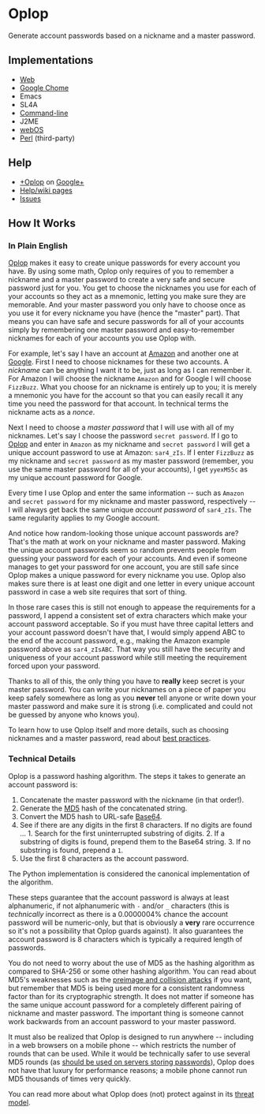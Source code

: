 # Oplop

Generate account passwords based on a nickname and a master password.

## Implementations

* [Web](https://oplop.appspot.com)
* [Google Chome](https://chrome.google.com/webstore/detail/oplop/bjgihiafnlohlfegcngpknnjidiikblj)
* Emacs
* SL4A
* [Command-line](https://pypi.python.org/pypi/Oplop)
* J2ME
* [webOS](http://developer.palm.com/webChannel/index.php?packageid=com.googlecode.oplop)
* [Perl](http://search.cpan.org/~mdom/Digest-Oplop/) (third-party)


## Help

* [+Oplop](https://plus.google.com/107738569015002517928/posts) on [Google+](https://plus.google.com/)
* [Help/wiki pages](https://github.com/brettcannon/oplop/wiki)
* [Issues](https://github.com/brettcannon/oplop/issues)


## How It Works

### In Plain English

[Oplop](http://oplop.mobi) makes it easy to create unique passwords for every account you have. By using some math, Oplop only requires of you to remember a nickname and a master password to create a very safe and secure password just for you. You get to choose the nicknames you use for each of your accounts so they act as a mnemonic, letting you make sure they are memorable. And your master password you only have to choose once as you use it for every nickname you have (hence the "master" part). That means you can have safe and secure passwords for all of your accounts simply by remembering one master password and easy-to-remember nicknames for each of your accounts you use Oplop with.

For example, let's say I have an account at [Amazon](http://www.amazon.com) and another one at [Google](http://www.google.com). First I need to choose nicknames for these two accounts. A _nickname_ can be anything I want it to be, just as long as I can remember it. For Amazon I will choose the nickname `Amazon` and for Google I will choose `FizzBuzz`. What you choose for an nickname is entirely up to you; it is merely a mnemonic you have for the account so that you can easily recall it any time you need the password for that account. In technical terms the nickname acts as a _nonce_.

Next I need to choose a _master password_ that I will use with all of my nicknames. Let's say I choose the password `secret password`. If I go to [Oplop](https://oplop.appspot.com/) and enter in `Amazon` as my nickname and `secret password` I will get a unique account password to use at Amazon: `sar4_zIs`. If I enter `FizzBuzz` as my nickname and `secret password` as my master password (remember, you use the same master password for all of your accounts), I get `yyexMS5c` as my unique account password for Google.

Every time I use Oplop and enter the same information -- such as `Amazon` and `secret password` for my nickname and master password, respectively -- I will always get back the same unique _account password_ of `sar4_zIs`. The same regularity applies to my Google account.

And notice how random-looking those unique account passwords are? That's the math at work on your nickname and master password. Making the unique account passwords seem so random prevents people from guessing your password for each of your accounts. And even if someone manages to get your password for one account, you are still safe since Oplop makes a unique password for every nickname you use. Oplop also makes sure there is at least one digit and one letter in every unique account password in case a web site requires that sort of thing.

In those rare cases this is still not enough to appease the requirements for a password, I append a consistent set of extra characters which make your account password acceptable. So if you must have three capital letters and your account password doesn't have that, I would simply append ABC to the end of the account password, e.g., making the Amazon example password above as `sar4_zIsABC`. That way you still have the security and uniqueness of your account password while still meeting the requirement forced upon your password.

Thanks to all of this, the only thing you have to **really** keep secret is your master password. You can write your nicknames on a piece of paper you keep safely somewhere as long as you **never** tell anyone or write down your master password and make sure it is strong (i.e. complicated and could not be guessed by anyone who knows you).

To learn how to use Oplop itself and more details, such as choosing nicknames and a master password, read about [best practices](https://github.com/brettcannon/oplop/wiki/Best-Practices).

### Technical Details

Oplop is a password hashing algorithm. The steps it takes to generate an account password is:

  1. Concatenate the master password with the nickname (in that order!).
  2. Generate the [MD5](http://en.wikipedia.org/wiki/MD5) hash of the concatenated string.
  3. Convert the MD5 hash to URL-safe [Base64](http://en.wikipedia.org/wiki/Base_64).
  4. See if there are any digits in the first 8 characters. If no digits are found ...
    1. Search for the first uninterrupted substring of digits.
    2. If a substring of digits is found, prepend them to the Base64 string.
    3. If no substring is found, prepend a `1`.
  5. Use the first 8 characters as the account password.

The Python implementation is considered the canonical implementation of the algorithm.

These steps guarantee that the account password is always at least alphanumeric, if not alphanumeric with `-` and/or `_` characters (this is _technically_ incorrect as there is a 0.0000004% chance the account password will be numeric-only, but that is obviously a **very** rare occurrence so it's not a possibility that Oplop guards against). It also guarantees the account password is 8 characters which is typically a required length of passwords.

You do not need to worry about the use of MD5 as the hashing algorithm as compared to SHA-256 or some other hashing algorithm. You can read about MD5's weaknesses such as the [preimage and collision attacks](http://www.cryptography.com/cnews/hash.html) if you want, but remember that MD5 is being used more for a consistent randomness factor than for its cryptographic strength. It does not matter if someone has the same unique account password for a completely different pairing of nickname and master password. The important thing is someone cannot work backwards from an account password to your master password.

It must also be realized that Oplop is designed to run anywhere -- including in a web browsers on a mobile phone -- which restricts the number of rounds that can be used. While it would be technically safer to use several MD5 rounds (as [should be used on servers storing passwords](http://chargen.matasano.com/chargen/2007/9/7/enough-with-the-rainbow-tables-what-you-need-to-know-about-s.html)), Oplop does not have that luxury for performance reasons; a mobile phone cannot run MD5 thousands of times very quickly.

You can read more about what Oplop does (not) protect against in its [threat model](https://github.com/brettcannon/oplop/wiki/Threat-Model).
